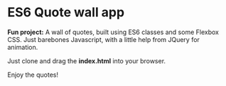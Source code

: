 # ES6 Quote wall app
**Fun project:** A wall of quotes, built using ES6 classes and some Flexbox CSS. Just barebones Javascript, with a little help from JQuery for animation.

Just clone and drag the **index.html** into your browser.

Enjoy the quotes!
